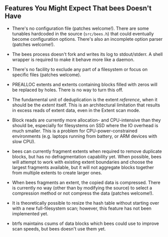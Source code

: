 Features You Might Expect That bees Doesn't Have
------------------------------------------------

* There's no configuration file (patches welcome!).  There are
some tunables hardcoded in the source (`src/bees.h`) that could eventually
become configuration options.  There's also an incomplete option parser
(patches welcome!).

* The bees process doesn't fork and writes its log to stdout/stderr.
A shell wrapper is required to make it behave more like a daemon.

* There's no facility to exclude any part of a filesystem or focus on
specific files (patches welcome).

* PREALLOC extents and extents containing blocks filled with zeros will
be replaced by holes.  There is no way to turn this off.

* The fundamental unit of deduplication is the extent _reference_, when
it should be the _extent_ itself.  This is an architectural limitation
that results in excess reads of extent data, even in the Extent scan mode.

* Block reads are currently more allocation- and CPU-intensive than they
should be, especially for filesystems on SSD where the IO overhead is
much smaller.  This is a problem for CPU-power-constrained environments
(e.g. laptops running from battery, or ARM devices with slow CPU).

* bees can currently fragment extents when required to remove duplicate
blocks, but has no defragmentation capability yet.  When possible, bees
will attempt to work with existing extent boundaries and choose the
largest fragments available, but it will not aggregate blocks together
from multiple extents to create larger ones.

* When bees fragments an extent, the copied data is compressed.  There
is currently no way (other than by modifying the source) to select a
compression method or not compress the data (patches welcome!).

* It is theoretically possible to resize the hash table without starting
over with a new full-filesystem scan; however, this feature has not been
implemented yet.

* btrfs maintains csums of data blocks which bees could use to improve
scan speeds, but bees doesn't use them yet.
